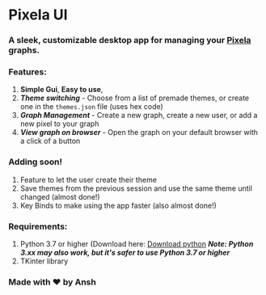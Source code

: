 # Pixela UI

### A sleek, customizable desktop app for managing your [Pixela](https:/pixe.la) graphs.

### Features:
  1. **Simple Gui**, **Easy to use**,
  2. ***Theme switching*** - Choose from a list of premade themes, or create one in the ```themes.json``` file (uses hex code)
  3. ***Graph Management*** - Create a new graph, create a new user, or add a new pixel to your graph
  4. ***View graph on browser*** - Open the graph on your default browser with a click of a button

### Adding soon!
  1. Feature to let the user create their theme
  2. Save themes from the previous session and use the same theme until changed (almost done!)
  3. Key Binds to make using the app faster (also almost done!)

### Requirements:
  1. Python 3.7 or higher (Download here: [Download python](https:/python.org/downloads) ***Note: Python 3.xx may also work, but it's safer to use Python 3.7 or higher***
  2. TKinter library

### Made with ❤️ by Ansh
